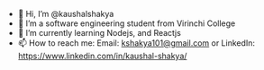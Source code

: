 - 👋 Hi, I’m @kaushalshakya
- 👀 I’m a software engineering student from Virinchi College
- 🌱 I’m currently learning Nodejs, and Reactjs 
- 📫 How to reach me: Email: kshakya101@gmail.com or LinkedIn: https://www.linkedin.com/in/kaushal-shakya/
